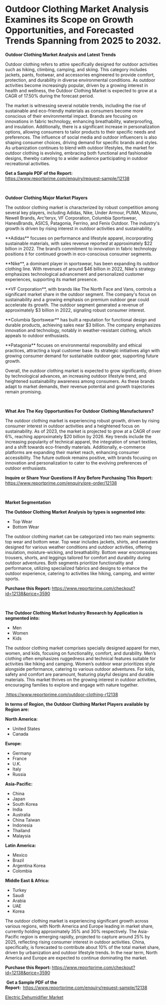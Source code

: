 <p><h1>Outdoor Clothing Market Analysis Examines its Scope on Growth Opportunities, and Forecasted Trends Spanning from 2025 to 2032.</h1></p><p><strong>Outdoor Clothing Market Analysis and Latest Trends</strong></p>
<p><p>Outdoor clothing refers to attire specifically designed for outdoor activities such as hiking, climbing, camping, and skiing. This category includes jackets, pants, footwear, and accessories engineered to provide comfort, protection, and durability in diverse environmental conditions. As outdoor activities become increasingly popular, driven by a growing interest in health and wellness, the Outdoor Clothing Market is expected to grow at a CAGR of 17.50% during the forecast period.</p><p>The market is witnessing several notable trends, including the rise of sustainable and eco-friendly materials as consumers become more conscious of their environmental impact. Brands are focusing on innovations in fabric technology, enhancing breathability, waterproofing, and insulation. Additionally, there is a significant increase in personalization options, allowing consumers to tailor products to their specific needs and preferences. The influence of social media and outdoor influencers is also shaping consumer choices, driving demand for specific brands and styles. As urbanization continues to blend with outdoor lifestyles, the market for outdoor clothing is evolving, embracing both functional and fashionable designs, thereby catering to a wider audience participating in outdoor recreational activities.</p></p>
<p><strong>Get a Sample PDF of the Report:&nbsp;</strong> <a href="https://www.reportprime.com/enquiry/request-sample/12138?utm_campaign=3250&utm_medium=2&utm_source=Github&utm_content=ia&utm_term=18032025&utm_id=outdoor-clothing">https://www.reportprime.com/enquiry/request-sample/12138</a></p>
<p>&nbsp;</p>
<p><strong>Outdoor Clothing Major Market Players</strong></p>
<p><p>The outdoor clothing market is characterized by robust competition among several key players, including Adidas, Nike, Under Armour, PUMA, Mizuno, Newell Brands, Arc'teryx, VF Corporation, Columbia Sportswear, HanesBrands, ASICS, Patagonia, Ferrino, and Fenix Outdoor. The industry's growth is driven by rising interest in outdoor activities and sustainability.</p><p>**Adidas** focuses on performance and lifestyle apparel, incorporating sustainable materials, with sales revenue reported at approximately $22 billion in 2022. The brand’s commitment to innovation in fabric technology positions it for continued growth in eco-conscious consumer segments.</p><p>**Nike**, a dominant player in sportswear, has been expanding its outdoor clothing line. With revenues of around $46 billion in 2022, Nike's strategy emphasizes technological advancement and personalized customer experiences, supporting its market presence.</p><p>**VF Corporation**, with brands like The North Face and Vans, controls a significant market share in the outdoor segment. The company's focus on sustainability and a growing emphasis on premium outdoor gear could accelerate its growth. The outdoor segment generated a revenue of approximately $3 billion in 2022, signaling robust consumer interest.</p><p>**Columbia Sportswear** has built a reputation for functional design and durable products, achieving sales near $3 billion. The company emphasizes innovation and technology, notably in weather-resistant clothing, which appeals to outdoor enthusiasts.</p><p>**Patagonia** focuses on environmental responsibility and ethical practices, attracting a loyal customer base. Its strategic initiatives align with growing consumer demand for sustainable outdoor gear, supporting future growth.</p><p>Overall, the outdoor clothing market is expected to grow significantly, driven by technological advances, an increasing outdoor lifestyle trend, and heightened sustainability awareness among consumers. As these brands adapt to market demands, their revenue potential and growth trajectories remain promising.</p></p>
<p>&nbsp;</p>
<p><strong>What Are The Key Opportunities For Outdoor Clothing Manufacturers?</strong></p>
<p><p>The outdoor clothing market is experiencing robust growth, driven by rising consumer interest in outdoor activities and a heightened focus on sustainability. As of 2023, the market is projected to grow at a CAGR of over 6%, reaching approximately $20 billion by 2026. Key trends include the increasing popularity of technical apparel, the integration of smart textiles, and a shift towards eco-friendly materials. Additionally, e-commerce platforms are expanding their market reach, enhancing consumer accessibility. The future outlook remains positive, with brands focusing on innovation and personalization to cater to the evolving preferences of outdoor enthusiasts.</p></p>
<p><strong>Inquire or Share Your Questions If Any Before Purchasing This Report:</strong> <a href="https://www.reportprime.com/enquiry/pre-order/12138?utm_campaign=3250&utm_medium=2&utm_source=Github&utm_content=ia&utm_term=18032025&utm_id=outdoor-clothing">https://www.reportprime.com/enquiry/pre-order/12138</a></p>
<p>&nbsp;</p>
<p><strong>Market Segmentation</strong></p>
<p><strong>The Outdoor Clothing Market Analysis by types is segmented into:</strong></p>
<p><ul><li>Top Wear</li><li>Bottom Wear</li></ul></p>
<p><p>The outdoor clothing market can be categorized into two main segments: top wear and bottom wear. Top wear includes jackets, shirts, and sweaters designed for various weather conditions and outdoor activities, offering insulation, moisture-wicking, and breathability. Bottom wear encompasses trousers, shorts, and leggings tailored for comfort and durability during outdoor adventures. Both segments prioritize functionality and performance, utilizing specialized fabrics and designs to enhance the outdoor experience, catering to activities like hiking, camping, and winter sports.</p></p>
<p><strong>Purchase this Report:&nbsp;</strong><a href="https://www.reportprime.com/checkout?id=12138&price=3590&utm_campaign=3250&utm_medium=2&utm_source=Github&utm_content=ia&utm_term=18032025&utm_id=outdoor-clothing">https://www.reportprime.com/checkout?id=12138&price=3590</a></p>
<p>&nbsp;</p>
<p><strong>The Outdoor Clothing Market Industry Research by Application is segmented into:</strong></p>
<p><ul><li>Men</li><li>Women</li><li>Kids</li></ul></p>
<p><p>The outdoor clothing market comprises specially designed apparel for men, women, and kids, focusing on functionality, comfort, and durability. Men’s clothing often emphasizes ruggedness and technical features suitable for activities like hiking and camping. Women’s outdoor wear prioritizes style alongside performance, catering to various outdoor adventures. For kids, safety and comfort are paramount, featuring playful designs and durable materials. This market thrives on the growing interest in outdoor activities, encouraging families to explore and engage with nature together.</p></p>
<p><a href="https://www.reportprime.com/outdoor-clothing-r12138?utm_campaign=3250&utm_medium=2&utm_source=Github&utm_content=ia&utm_term=18032025&utm_id=outdoor-clothing">&nbsp;https://www.reportprime.com/outdoor-clothing-r12138</a></p>
<p><strong>In terms of Region, the Outdoor Clothing Market Players available by Region are:</strong></p>
<p>
    <p> <strong> North America: </strong>
        <ul>
            <li>United States</li>
            <li>Canada</li>
        </ul>
        </p> 
    <p> <strong> Europe: </strong>
        <ul>
            <li>Germany</li>
            <li>France</li>
            <li>U.K.</li>
            <li>Italy</li>
            <li>Russia</li>
        </ul>
        </p> 
    <p> <strong> Asia-Pacific: </strong>
        <ul>
            <li>China</li>
            <li>Japan</li>
            <li>South Korea</li>
            <li>India</li>
            <li>Australia</li>
            <li>China Taiwan</li>
            <li>Indonesia</li>
            <li>Thailand</li>
            <li>Malaysia</li>
        </ul>
        </p> 
    <p> <strong> Latin America: </strong>
        <ul>
            <li>Mexico</li>
            <li>Brazil</li>
            <li>Argentina Korea</li>
            <li>Colombia</li>
        </ul>
        </p> 
    <p> <strong> Middle East & Africa: </strong>
        <ul>
            <li>Turkey</li>
            <li>Saudi</li>
            <li>Arabia</li>
            <li>UAE</li>
            <li>Korea</li>
        </ul>
    </p>
    </p>
<p><p>The outdoor clothing market is experiencing significant growth across various regions, with North America and Europe leading in market share, currently holding approximately 35% and 30% respectively. The Asia-Pacific region is emerging rapidly, projected to capture around 25% by 2025, reflecting rising consumer interest in outdoor activities. China, specifically, is forecasted to contribute about 10% of the total market share, driven by urbanization and outdoor lifestyle trends. In the near term, North America and Europe are expected to continue dominating the market.</p></p>
<p><strong>Purchase this Report: </strong><a href="https://www.reportprime.com/checkout?id=12138&price=3590&utm_campaign=3250&utm_medium=2&utm_source=Github&utm_content=ia&utm_term=18032025&utm_id=outdoor-clothing">https://www.reportprime.com/checkout?id=12138&price=3590</a></p>
<p>&nbsp;<strong>Get a Sample PDF of the Report:&nbsp;&nbsp;</strong><a href="https://www.reportprime.com/enquiry/request-sample/12138?utm_campaign=3250&utm_medium=2&utm_source=Github&utm_content=ia&utm_term=18032025&utm_id=outdoor-clothing">https://www.reportprime.com/enquiry/request-sample/12138</a></p>
<p><strong></strong></p>
<p><p><a href="https://github.com/awalinfucci/Market-Research-Report-List-1/blob/main/electric-dehumidifier-market.md?utm_campaign=3250&utm_medium=2&utm_source=Github&utm_content=ia&utm_term=18032025&utm_id=outdoor-clothing">Electric Dehumidifier Market</a></p></p>